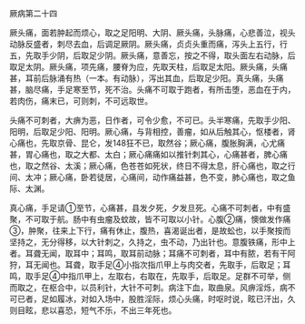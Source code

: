 厥病第二十四

厥头痛，面若肿起而烦心，取之足阳明、大阴、厥头痛，头脉痛，心悲善泣，视头动脉反盛者，刺尽去血，后调足厥阴。厥头痛，贞贞头重而痛，泻头上五行，行五，先取手少阴，后取足少阴。厥头痛，意善忘，按之不得，取头面左右动脉，后取足太阴。厥头痛，项先痛，腰脊为应，先取天柱，后取足太阳。厥头痛，头痛甚，耳前后脉涌有热（一本。有动脉），泻出其血，后取足少阳。真头痛，头痛甚，脑尽痛，手足寒至节，死不治。头痛不可取于跑者，有所击堕，恶血在于内，若肉伤，痛末已，可则刺，不可远取世。

头痛不可刺者，大痹为恶，日作者，可令少愈，不可已。头半寒痛，先取手少阳、阳明，后取足少阳、阳明。厥心痛，与背相控，善瘤，如从后触其心，怄楼者，肾心痛也，先取京骨、昆仑，发148狂不已，取然谷；厥心痛，腹胀胸满，心尤痛甚，胃心痛也，取之大都、太白；厥心痛痛如以推针刺其心，心痛甚者，脾心痛也，取之然谷、太溪；厥心痛，色苍苍如死状，终日不得太息，肝心痛也，取之行间、太冲；厥心痛，卧若徒居，心痛间，动作痛益甚，色不变，肺心痛也，取之鱼际、太渊。

真心痛，手足请①至节，心痛甚，县发夕死，夕发旦死。心痛不可刺者，中有盛聚，不可取于航。肠中有虫瘤及蚊故，皆不可取以小针。心腹②痛，懊做发作痛③，肿聚，往来上下行，痛有休止，腹热，喜渴诞出者，是故蚣也，以手聚按而坚持之，无分得移，以大针刺之，久持之，虫不动，乃出针也。意腹铁痛，形中上者。耳聋无闻，取耳中；耳鸣，取耳前动脉；耳痛不可刺者，耳中有脓，若有干阿狩，耳无闻也。耳聋，取手足④小指次指爪甲上与肉交者，先取手，后取足；耳鸣，取手足④中指爪甲上，左取右，右取在，先取手，后取足。足群不可举，侧而取之，在枢合中，以员利针，大针不可刺。病注下血，取曲泉。风痹淫烁，病不可已者，足如履冰，对如入场中，股胜淫际，烦心头痛，时呕时说，眩已汗出，久则目眩，悲以喜恐，短气不乐，不出三年死也。

